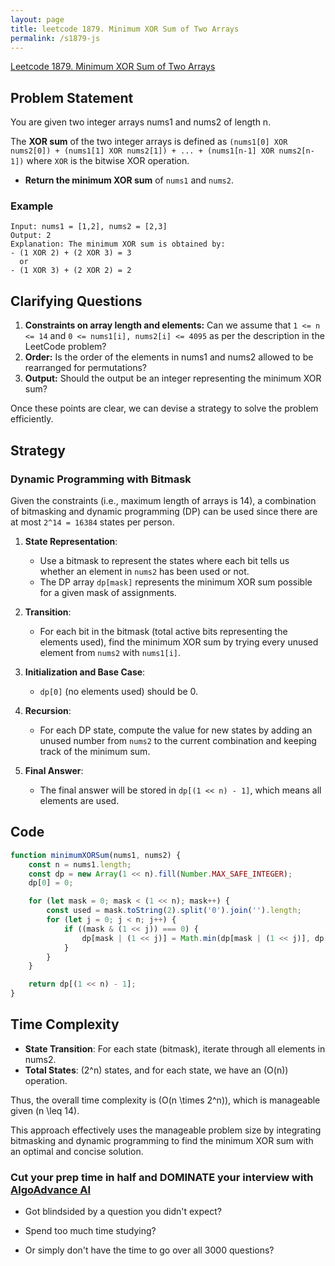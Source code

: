 ```yaml
---
layout: page
title: leetcode 1879. Minimum XOR Sum of Two Arrays
permalink: /s1879-js
---
```

[Leetcode 1879. Minimum XOR Sum of Two Arrays](https://algoadvance.github.io/algoadvance/l1879)
## Problem Statement

You are given two integer arrays nums1 and nums2 of length n.

The **XOR sum** of the two integer arrays is defined as `(nums1[0] XOR nums2[0]) + (nums1[1] XOR nums2[1]) + ... + (nums1[n-1] XOR nums2[n-1])` where `XOR` is the bitwise XOR operation.

- **Return the minimum XOR sum** of `nums1` and `nums2`.

### Example

```plaintext
Input: nums1 = [1,2], nums2 = [2,3]
Output: 2
Explanation: The minimum XOR sum is obtained by:
- (1 XOR 2) + (2 XOR 3) = 3
  or
- (1 XOR 3) + (2 XOR 2) = 2
```

## Clarifying Questions

1. **Constraints on array length and elements:** Can we assume that `1 <= n <= 14` and `0 <= nums1[i], nums2[i] <= 4095` as per the description in the LeetCode problem?
2. **Order:** Is the order of the elements in nums1 and nums2 allowed to be rearranged for permutations?
3. **Output:** Should the output be an integer representing the minimum XOR sum?

Once these points are clear, we can devise a strategy to solve the problem efficiently.

## Strategy

### Dynamic Programming with Bitmask

Given the constraints (i.e., maximum length of arrays is 14), a combination of bitmasking and dynamic programming (DP) can be used since there are at most `2^14 = 16384` states per person.

1. **State Representation**:
    - Use a bitmask to represent the states where each bit tells us whether an element in `nums2` has been used or not.
    - The DP array `dp[mask]` represents the minimum XOR sum possible for a given mask of assignments.

2. **Transition**:
    - For each bit in the bitmask (total active bits representing the elements used), find the minimum XOR sum by trying every unused element from `nums2` with `nums1[i]`.

3. **Initialization and Base Case**:
    - `dp[0]` (no elements used) should be 0.

4. **Recursion**:
    - For each DP state, compute the value for new states by adding an unused number from `nums2` to the current combination and keeping track of the minimum sum.

5. **Final Answer**:
    - The final answer will be stored in `dp[(1 << n) - 1]`, which means all elements are used.

## Code

```javascript
function minimumXORSum(nums1, nums2) {
    const n = nums1.length;
    const dp = new Array(1 << n).fill(Number.MAX_SAFE_INTEGER);
    dp[0] = 0;

    for (let mask = 0; mask < (1 << n); mask++) {
        const used = mask.toString(2).split('0').join('').length;
        for (let j = 0; j < n; j++) {
            if ((mask & (1 << j)) === 0) {
                dp[mask | (1 << j)] = Math.min(dp[mask | (1 << j)], dp[mask] + (nums1[used] ^ nums2[j]));
            }
        }
    }

    return dp[(1 << n) - 1];
}
```

## Time Complexity

- **State Transition**: For each state (bitmask), iterate through all elements in nums2.
- **Total States**: \(2^n\) states, and for each state, we have an \(O(n)\) operation.

Thus, the overall time complexity is \(O(n \times 2^n)\), which is manageable given \(n \leq 14\).

This approach effectively uses the manageable problem size by integrating bitmasking and dynamic programming to find the minimum XOR sum with an optimal and concise solution.


### Cut your prep time in half and DOMINATE your interview with [AlgoAdvance AI](https://algoAdvance.com)

- Got blindsided by a question you didn't expect?

- Spend too much time studying?

- Or simply don't have the time to go over all 3000 questions?

